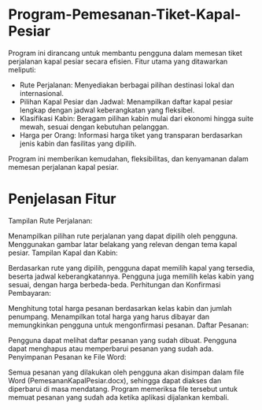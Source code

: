 # Program-Pemesanan-Tiket-Kapal-Pesiar
Program ini dirancang untuk membantu pengguna dalam memesan tiket perjalanan kapal pesiar secara efisien.
Fitur utama yang ditawarkan meliputi:
- Rute Perjalanan: Menyediakan berbagai pilihan destinasi lokal dan internasional.
- Pilihan Kapal Pesiar dan Jadwal: Menampilkan daftar kapal pesiar lengkap dengan jadwal keberangkatan yang fleksibel.
- Klasifikasi Kabin: Beragam pilihan kabin mulai dari ekonomi hingga suite mewah, sesuai dengan kebutuhan pelanggan.
- Harga per Orang: Informasi harga tiket yang transparan berdasarkan jenis kabin dan fasilitas yang dipilih.

Program ini memberikan kemudahan, fleksibilitas, dan kenyamanan dalam memesan perjalanan kapal pesiar.

# Penjelasan Fitur
Tampilan Rute Perjalanan:

Menampilkan pilihan rute perjalanan yang dapat dipilih oleh pengguna.
Menggunakan gambar latar belakang yang relevan dengan tema kapal pesiar.
Tampilan Kapal dan Kabin:

Berdasarkan rute yang dipilih, pengguna dapat memilih kapal yang tersedia, beserta jadwal keberangkatannya.
Pengguna juga memilih kelas kabin yang sesuai, dengan harga berbeda-beda.
Perhitungan dan Konfirmasi Pembayaran:

Menghitung total harga pesanan berdasarkan kelas kabin dan jumlah penumpang.
Menampilkan total harga yang harus dibayar dan memungkinkan pengguna untuk mengonfirmasi pesanan.
Daftar Pesanan:

Pengguna dapat melihat daftar pesanan yang sudah dibuat.
Pengguna dapat menghapus atau memperbarui pesanan yang sudah ada.
Penyimpanan Pesanan ke File Word:

Semua pesanan yang dilakukan oleh pengguna akan disimpan dalam file Word (PemesananKapalPesiar.docx), sehingga dapat diakses dan diperbarui di masa mendatang.
Program memeriksa file tersebut untuk memuat pesanan yang sudah ada ketika aplikasi dijalankan kembali.
